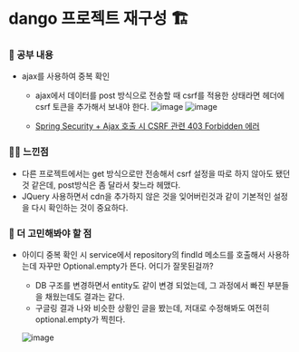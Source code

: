 # dango 프로젝트 재구성 🏗️

### 🚸 공부 내용

* ajax를 사용하여 중복 확인
  * ajax에서 데이터를 post 방식으로 전송할 때 csrf를 적용한 상태라면 헤더에 csrf 토큰을 추가해서 보내야 한다.
  ![image](https://github.com/cha2code/daily_study/assets/141387662/dc56e76b-830d-4e8c-994b-6902ef0615a2)
  ![image](https://github.com/cha2code/daily_study/assets/141387662/e52b7737-9bdf-46fd-bab0-57576c498bc7)

  * [Spring Security + Ajax 호출 시 CSRF 관련 403 Forbidden 에러](https://www.popit.kr/spring-security-ajax-%ED%98%B8%EC%B6%9C-%EC%8B%9C-csrf-%EA%B4%80%EB%A0%A8-403-forbidden-%EC%97%90%EB%9F%AC/)
 
### 🧑‍💻 느낀점
* 다른 프로젝트에서는 get 방식으로만 전송해서 csrf 설정을 따로 하지 않아도 됐던 것 같은데, post방식은 좀 달라서 찾느라 헤맸다.
* JQuery 사용하면서 cdn을 추가하지 않은 것을 잊어버린것과 같이 기본적인 설정을 다시 확인하는 것이 중요하다.

### 🚧 더 고민해봐야 할 점
* 아이디 중복 확인 시 service에서 repository의 findId 메소드를 호출해서 사용하는데 자꾸만 Optional.empty가 뜬다. 어디가 잘못된걸까?
  * DB 구조를 변경하면서 entity도 같이 변경 되었는데, 그 과정에서 빠진 부분들을 채웠는데도 결과는 같다.
  * 구글링 결과 나와 비슷한 상황인 글을 봤는데, 저대로 수정해봐도 여전히 optional.empty가 찍힌다.
    
  ![image](https://github.com/cha2code/daily_study/assets/141387662/48569147-5af3-4e87-aeb3-0061431ef546)
